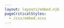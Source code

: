 ```yaml
---
layout: layouts/embed.njk
pageCriticalStyles:
  - /css/embed.scss
---
```


<div id='tz-plan-widget-new' rel='587340' data-domain-url='https://app.teacherzone.com/' data-type='300' data-wg-id='2573' data-wg-version='2'><script src='https://app.teacherzone.com/Assets/widget/plan-widget/tz-plan-widget-new.js'></script></div>
